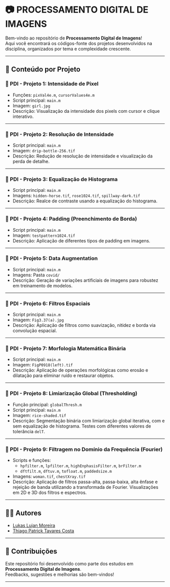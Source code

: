 # 📷 PROCESSAMENTO DIGITAL DE IMAGENS

Bem-vindo ao repositório de **Processamento Digital de Imagens**!  
Aqui você encontrará os códigos-fonte dos projetos desenvolvidos na disciplina, organizados por tema e complexidade crescente.

---

## 📂 Conteúdo por Projeto

### 📁 PDI - Projeto 1: Intensidade de Pixel

- Funções: `pixVal4e.m`, `cursorValues4e.m`
- Script principal: `main.m`
- Imagem: `girl.jpg`
- Descrição: Visualização da intensidade dos pixels com cursor e clique interativo.

---

### 📁 PDI - Projeto 2: Resolução de Intensidade

- Script principal: `main.m`
- Imagem: `drip-bottle-256.tif`
- Descrição: Redução de resolução de intensidade e visualização da perda de detalhe.

---

### 📁 PDI - Projeto 3: Equalização de Histograma

- Script principal: `main.m`
- Imagens: `hidden-horse.tif`, `rose1024.tif`, `spillway-dark.tif`
- Descrição: Realce de contraste usando a equalização do histograma.

---

### 📁 PDI - Projeto 4: Padding (Preenchimento de Borda)

- Script principal: `main.m`
- Imagem: `testpattern1024.tif`
- Descrição: Aplicação de diferentes tipos de padding em imagens.

---

### 📁 PDI - Projeto 5: Data Augmentation

- Script principal: `main.m`
- Imagens: Pasta `covid/`
- Descrição: Geração de variações artificiais de imagens para robustez em treinamento de modelos.

---

### 📁 PDI - Projeto 6: Filtros Espaciais

- Script principal: `main.m`
- Imagem: `Fig3.37(a).jpg`
- Descrição: Aplicação de filtros como suavização, nitidez e borda via convolução espacial.

---

### 📁 PDI - Projeto 7: Morfologia Matemática Binária

- Script principal: `main.m`
- Imagem: `FigP0918(left).tif`
- Descrição: Aplicação de operações morfológicas como erosão e dilatação para eliminar ruído e restaurar objetos.

---

### 📁 PDI - Projeto 8: Limiarização Global (Thresholding)

- Função principal: `globalThresh.m`
- Script principal: `main.m`
- Imagem: `rice-shaded.tif`
- Descrição: Segmentação binária com limiarização global iterativa, com e sem equalização de histograma. Testes com diferentes valores de tolerância `delT`.

---

### 📁 PDI - Projeto 9: Filtragem no Domínio da Frequência (Fourier)

- Scripts e funções:
  - `hpfilter.m`, `lpfilter.m`, `highEnphasisFilter.m`, `brFilter.m`
  - `dftfilt.m`, `dftuv.m`, `tofloat.m`, `paddedsize.m`
- Imagens: `woman.tif`, `chestXray.tif`
- Descrição: Aplicação de filtros passa-alta, passa-baixa, alta ênfase e rejeição de banda utilizando a transformada de Fourier. Visualizações em 2D e 3D dos filtros e espectros.

---

## 👨‍💻 Autores

- [Lukas Lujan Moreira](https://github.com/Lukas-Moreira)  
- [Thiago Patrick Tavares Costa](https://github.com/Thiagotvr)

---

## 💬 Contribuições

Este repositório foi desenvolvido como parte dos estudos em **Processamento Digital de Imagens**.  
Feedbacks, sugestões e melhorias são bem-vindos!

---
